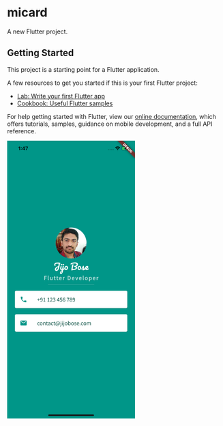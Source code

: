 # micard

A new Flutter project.

## Getting Started

This project is a starting point for a Flutter application.

A few resources to get you started if this is your first Flutter project:

- [Lab: Write your first Flutter app](https://flutter.dev/docs/get-started/codelab)
- [Cookbook: Useful Flutter samples](https://flutter.dev/docs/cookbook)

For help getting started with Flutter, view our
[online documentation](https://flutter.dev/docs), which offers tutorials,
samples, guidance on mobile development, and a full API reference.

<img src='https://raw.githubusercontent.com/JijoBose/MiCard/master/Simulator%20Screen%20Shot%20-%20iPhone%2011%20-%202020-05-10%20at%2013.47.48.png' height='650px' />
